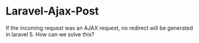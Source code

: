 # Laravel-Ajax-Post
If the incoming request was an AJAX request, no redirect will be generated in laravel 5. How can we solve this?

